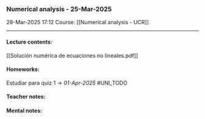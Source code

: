 ### Numerical analysis - 25-Mar-2025

28-Mar-2025 17:12
Course: [[Numerical analysis - UCR]]
___
#### **Lecture contents:**
[[Solución numérica de ecuaciones no lineales.pdf]]

#### **Homeworks:**
Estudiar para quiz 1 -> _01-Apr-2025_ #UNI_TODO

#### **Teacher notes:**

#### **Mental notes:**
